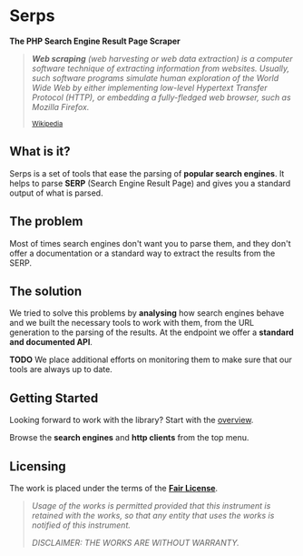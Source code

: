 Serps
=====

**The PHP Search Engine Result Page Scraper**


> <cite>**Web scraping** (web harvesting or web data extraction) is a computer software technique of extracting 
> information from websites. Usually, such software programs simulate human exploration of the World Wide Web 
> by either implementing low-level Hypertext Transfer Protocol (HTTP), 
> or embedding a fully-fledged web browser, such as Mozilla Firefox.</cite>
>
> <small>[Wikipedia](https://en.wikipedia.org/wiki/Web_scraping)</small>


What is it?
-----------

Serps is a set of tools that ease the parsing of **popular search engines**.
It helps to parse **SERP** (Search Engine Result Page) and gives you a standard output of what is parsed.

The problem
-----------

Most of times search engines don't want you to parse them, and they don't offer a documentation or a standard way 
to extract the results from the SERP.

The solution
------------

We tried to solve this problems by **analysing** how search engines behave and we built the necessary tools to
work with them, from the URL generation to the parsing of the results. 
At the endpoint we offer a **standard and documented API**.

**TODO** We place additional efforts on monitoring them to make sure that our tools are always up to date.

Getting Started
---------------

Looking forward to work with the library? Start with the [overview](overview.md).

Browse the **search engines** and **http clients** from the top menu.

Licensing
---------

The work is placed under the terms of the [**Fair License**](https://github.com/serp-scrape/serps/blob/master/LICENSE).

> <cite>Usage of the works is permitted provided that this instrument is retained with the works, 
> so that any entity that uses the works is notified of this instrument.</cite>
>
> <cite>DISCLAIMER: THE WORKS ARE WITHOUT WARRANTY.</cite>